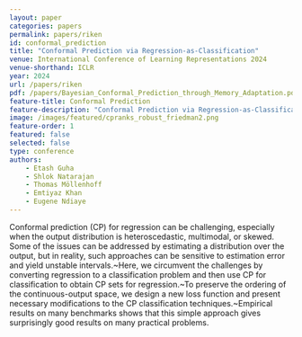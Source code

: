 ```yaml
---
layout: paper
categories: papers
permalink: papers/riken
id: conformal_prediction
title: "Conformal Prediction via Regression-as-Classification"
venue: International Conference of Learning Representations 2024
venue-shorthand: ICLR
year: 2024
url: /papers/riken
pdf: /papers/Bayesian_Conformal_Prediction_through_Memory_Adaptation.pdf
feature-title: Conformal Prediction
feature-description: "Conformal Prediction via Regression-as-Classification"
image: /images/featured/cpranks_robust_friedman2.png
feature-order: 1
featured: false
selected: false
type: conference
authors:
    - Etash Guha
    - Shlok Natarajan
    - Thomas Möllenhoff
    - Emtiyaz Khan
    - Eugene Ndiaye
---
```

Conformal prediction (CP) for regression can be challenging, especially when the output distribution is heteroscedastic, multimodal, or skewed. Some of the issues can be addressed by estimating a distribution over the output, but in reality, such approaches can be sensitive to estimation error and yield unstable intervals.~Here, we circumvent the challenges by converting regression to a classification problem and then use CP for classification to obtain CP sets for regression.~To preserve the ordering of the continuous-output space, we design a new loss function and present necessary modifications to the CP classification techniques.~Empirical results on many benchmarks shows that this simple approach gives surprisingly good results on many practical problems.